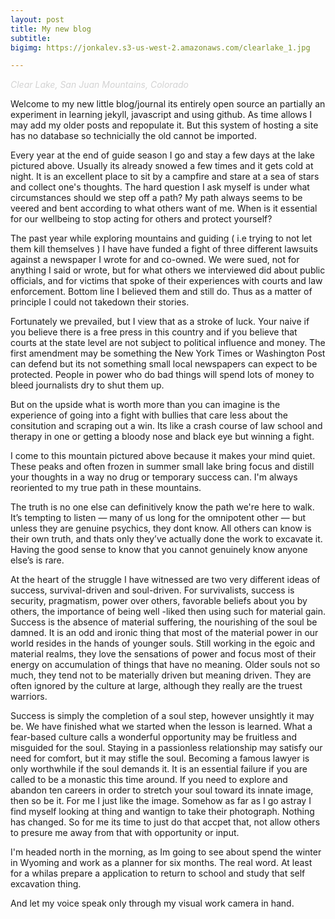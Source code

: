 ```yaml
---
layout: post
title: My new blog
subtitle: 
bigimg: https://jonkalev.s3-us-west-2.amazonaws.com/clearlake_1.jpg

---
```

  <figcaption><p style="color:LightGray;"> <i>Clear Lake, San Juan Mountains, Colorado</i></p></figcaption>

Welcome to my new little blog/journal its entirely open source an partially an experiment in learning jekyll, javascript and using github. As time allows I may add my older posts and repopulate it. But this system of hosting a site has no database so technicially the old cannot be imported. 

Every year at the end of guide season I go and stay a few days at the lake pictured above. Usually its already snowed a few times and it gets cold at night. 
It is an excellent place to sit by a campfire and stare at a sea of stars and collect one's thoughts.
The hard question I ask myself is under what circumstances should we step off a path? My path always seems to be veered and bent according to what others want of me.
When is it essential for our wellbeing to stop acting for others and protect yourself? 

The past year while exploring mountains and guiding ( i.e trying to not let them kill themselves ) I have have funded a fight of three different lawsuits against a newspaper I wrote for and co-owned. We were sued, not for anything I said or wrote, but for what others we interviewed did about public officials, and for victims that spoke of their experiences with courts and law enforcement. Bottom line I believed them and still do.
Thus as a matter of principle I could not takedown their stories.

Fortunately we prevailed, but I view that as a stroke of luck. Your naive if you believe there is a free press in this country and if you believe that courts at the state level are not subject to political influence and money. 
The first amendment may be something the New York Times or Washington Post can defend but its not something small local newspapers can expect to be protected. People in power who do bad things will spend lots of money to bleed journalists dry to shut them up.

But on the upside what is worth more than you can imagine is the experience of going into a fight with bullies that care less about the consitution and scraping out a win.
Its like a crash course of law school and therapy in one or getting a bloody nose and black eye but winning a fight.


I come to this mountain pictured above because it makes your mind quiet. These peaks and often frozen in summer small lake bring focus and distill your thoughts in a way no drug or temporary success can.
I'm always reoriented to my true path in these mountains.

The truth is no one else can definitively know the path we're here to walk. It’s tempting to listen — many of us long for the omnipotent other — but unless they are genuine psychics, they dont know. All others can know is their own truth, and thats only they’ve actually done the work to excavate it. Having the good sense to know that you cannot genuinely know anyone else’s is rare. 

At the heart of the struggle I have witnessed are two very different ideas of success, survival-driven and soul-driven. For survivalists, success is security, pragmatism, power over others, favorable beliefs about you by others, the importance of being well -liked then using such for material gain. 
Success is the absence of material suffering, the nourishing of the soul be damned. It is an odd and ironic thing that most of the material power in our world resides in the hands of younger souls. Still working in the egoic and material realms, they love the sensations of power and focus most of their energy on accumulation of things that have no meaning. 
Older souls not so much, they tend not to be materially driven but meaning driven. They are often ignored by the culture at large, although they really are the truest warriors.

Success is simply the completion of a soul step, however unsightly it may be. We have finished what we started when the lesson is learned. What a fear-based culture calls a wonderful opportunity may be fruitless and misguided for the soul. Staying in a passionless relationship may satisfy our need for comfort, but it may stifle the soul. Becoming a famous lawyer is only worthwhile if the soul demands it. It is an essential failure if you are called to be a monastic this time around. If you need to explore and abandon ten careers in order to stretch your soul toward its innate image, then so be it. 
For me I just like the image. Somehow as far as I go astray I find myself looking at thing and wantign to take their photograph.
Nothing has changed. So for me its time to just do that accpet that, not allow others to presure me away from that with opportunity or input.

I'm headed north in the morning, as Im going to see about spend the winter in Wyoming and work as a planner for six months.
The real word. 
At least for a whilas  prepare a application to return to school and study that self excavation thing.

And let my voice speak only through my visual work camera in hand.
